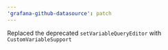 ```yaml
---
'grafana-github-datasource': patch
---
```


Replaced the deprecated `setVariableQueryEditor` with `CustomVariableSupport`
